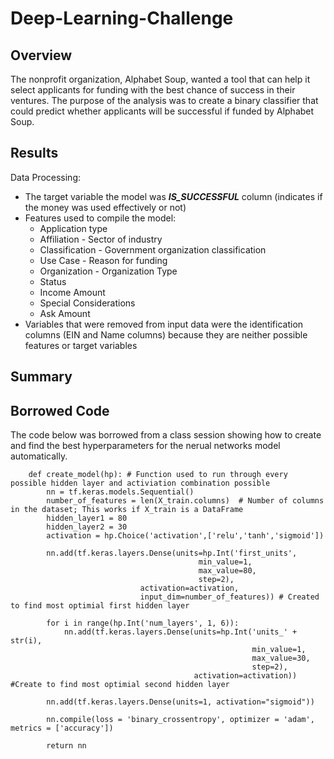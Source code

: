 # Deep-Learning-Challenge


## **Overview**

The nonprofit organization, Alphabet Soup, wanted a tool that can help it select applicants for funding with the best chance of success in their ventures. The purpose of the analysis was to create a binary classifier that could predict whether applicants will be successful if funded by Alphabet Soup. 

## **Results**

Data Processing:

* The target variable the  model was ***IS_SUCCESSFUL*** column (indicates if the money was used effectively or not)
* Features used to compile the model:
   * Application type
   * Affiliation - Sector of industry
   * Classification - Government organization classification
   * Use Case - Reason for funding
   * Organization - Organization Type
   * Status
   * Income Amount
   * Special Considerations
   * Ask Amount
 * Variables that were removed from input data were the identification columns (EIN and Name columns) because they are neither possible features or target variables



## **Summary**


## **Borrowed Code**

The code below was borrowed from a class session showing how to create and find the best hyperparameters for the nerual networks model automatically.
        
        def create_model(hp): # Function used to run through every possible hidden layer and activiation combination possible
            nn = tf.keras.models.Sequential()
            number_of_features = len(X_train.columns)  # Number of columns in the dataset; This works if X_train is a DataFrame
            hidden_layer1 = 80
            hidden_layer2 = 30
            activation = hp.Choice('activation',['relu','tanh','sigmoid'])
            
            nn.add(tf.keras.layers.Dense(units=hp.Int('first_units',
                                              min_value=1,
                                              max_value=80,
                                              step=2),
                                 activation=activation,
                                 input_dim=number_of_features)) # Created to find most optimial first hidden layer

            for i in range(hp.Int('num_layers', 1, 6)):
                nn.add(tf.keras.layers.Dense(units=hp.Int('units_' + str(i),
                                                          min_value=1,
                                                          max_value=30,
                                                          step=2),
                                             activation=activation)) #Create to find most optimial second hidden layer

            nn.add(tf.keras.layers.Dense(units=1, activation="sigmoid"))

            nn.compile(loss = 'binary_crossentropy', optimizer = 'adam', metrics = ['accuracy'])

            return nn
            
